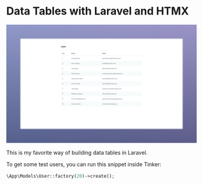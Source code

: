 # Data Tables with Laravel and HTMX

![](art/screenshot.png)

This is my favorite way of building data tables in Laravel.

To get some test users, you can run this snippet inside Tinker:

```php
\App\Models\User::factory(20)->create();
```
